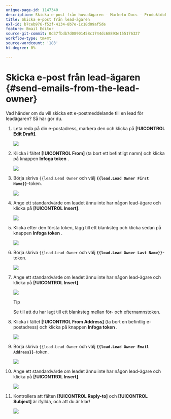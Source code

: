 ```yaml
---
unique-page-id: 1147340
description: Skicka e-post från huvudägaren - Marketo Docs - Produktdokumentation
title: Skicka e-post från lead-ägaren
exl-id: b7ceb976-f52f-4134-8b7e-1c18d09af5de
feature: Email Editor
source-git-commit: 0d37fbdb7d08901458c1744dc68893e155176327
workflow-type: tm+mt
source-wordcount: '183'
ht-degree: 0%

---
```


# Skicka e-post från lead-ägaren {#send-emails-from-the-lead-owner}

Vad händer om du vill skicka ett e-postmeddelande till en lead för leadägaren?  Så här gör du.

1. Leta reda på din e-postadress, markera den och klicka på **[!UICONTROL Edit Draft]**.

   ![](assets/one.png)

1. Klicka i fältet **[!UICONTROL From]** (ta bort ett befintligt namn) och klicka på knappen **Infoga token** .

   ![](assets/two.png)

1. Börja skriva `{{lead.Lead Owner` och välj **`{{lead.Lead Owner First Name}}`**-token.

   ![](assets/image2014-9-11-13-3a7-3a43.png)

1. Ange ett standardvärde om leadet ännu inte har någon lead-ägare och klicka på **[!UICONTROL Insert]**.

   ![](assets/image2014-9-11-13-3a7-3a58.png)

1. Klicka efter den första token, lägg till ett blanksteg och klicka sedan på knappen **Infoga token** .

   ![](assets/five.png)

1. Börja skriva `{{lead.Lead Owner` och välj **`{{lead.Lead Owner Last Name}}`**-token.

   ![](assets/image2014-9-11-13-3a8-3a24.png)

1. Ange ett standardvärde om leadet ännu inte har någon lead-ägare och klicka på **[!UICONTROL Insert]**.

   ![](assets/image2014-9-11-13-3a8-3a39.png)

   >[!TIP]
   >
   >Se till att du har lagt till ett blanksteg mellan för- och efternamnstoken.

1. Klicka i fältet **[!UICONTROL From Address]** (ta bort en befintlig e-postadress) och klicka på knappen **Infoga token** .

   ![](assets/eight.png)

1. Börja skriva `{{lead.Lead Owner` och välj **`{{lead.Lead Owner Email Address}}`**-token.

   ![](assets/image2014-9-11-13-3a9-3a33.png)

1. Ange ett standardvärde om leadet ännu inte har någon lead-ägare och klicka på **[!UICONTROL Insert]**.

   ![](assets/ten.png)

1. Kontrollera att fälten **[!UICONTROL Reply-to]** och **[!UICONTROL Subject]** är ifyllda, och att du är klar!

   ![](assets/eleven.png)
